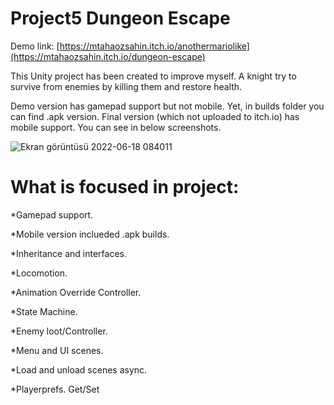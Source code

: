 # Project5 Dungeon Escape
Demo link: [https://mtahaozsahin.itch.io/anothermariolike](https://mtahaozsahin.itch.io/dungeon-escape)

This Unity project has been created to improve myself. A knight try to survive from enemies by killing them and restore health.

Demo version has gamepad support but not mobile. Yet, in builds folder you can find .apk version.
Final version (which not uploaded to itch.io) has mobile support. You can see in below screenshots.

![Ekran görüntüsü 2022-06-18 084011](https://user-images.githubusercontent.com/87945619/174424725-0dbbcd45-cd6f-432c-a38b-07237bb39a23.png)



# What is focused in project:

*Gamepad support.

*Mobile version inclueded .apk builds.

*Inheritance and interfaces.

*Locomotion.

*Animation Override Controller.

*State Machine.

*Enemy loot/Controller.

*Menu and UI scenes.

*Load and unload scenes async.

*Playerprefs. Get/Set
